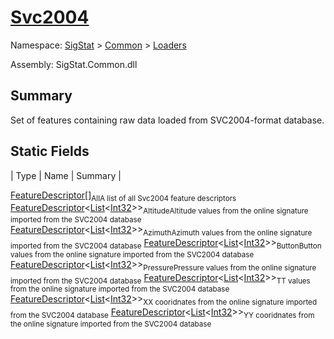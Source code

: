# [Svc2004](./Svc2004.md)

Namespace: [SigStat]() > [Common](./../README.md) > [Loaders](./README.md)

Assembly: SigStat.Common.dll

## Summary
Set of features containing raw data loaded from SVC2004-format database.

## Static Fields

| Type | Name | Summary | 

[FeatureDescriptor](./Svc2004.md)[]<sub>All</sub><sub>A list of all Svc2004 feature descriptors</sub>
[FeatureDescriptor](./../FeatureDescriptor-1.md)\<[List](https://docs.microsoft.com/en-us/dotnet/api/System.Collections.Generic.List-1)\<[Int32](https://docs.microsoft.com/en-us/dotnet/api/System.Int32)>><sub>Altitude</sub><sub>Altitude values from the online signature imported from the SVC2004 database</sub>
[FeatureDescriptor](./../FeatureDescriptor-1.md)\<[List](https://docs.microsoft.com/en-us/dotnet/api/System.Collections.Generic.List-1)\<[Int32](https://docs.microsoft.com/en-us/dotnet/api/System.Int32)>><sub>Azimuth</sub><sub>Azimuth values from the online signature imported from the SVC2004 database</sub>
[FeatureDescriptor](./../FeatureDescriptor-1.md)\<[List](https://docs.microsoft.com/en-us/dotnet/api/System.Collections.Generic.List-1)\<[Int32](https://docs.microsoft.com/en-us/dotnet/api/System.Int32)>><sub>Button</sub><sub>Button values from the online signature imported from the SVC2004 database</sub>
[FeatureDescriptor](./../FeatureDescriptor-1.md)\<[List](https://docs.microsoft.com/en-us/dotnet/api/System.Collections.Generic.List-1)\<[Int32](https://docs.microsoft.com/en-us/dotnet/api/System.Int32)>><sub>Pressure</sub><sub>Pressure values from the online signature imported from the SVC2004 database</sub>
[FeatureDescriptor](./../FeatureDescriptor-1.md)\<[List](https://docs.microsoft.com/en-us/dotnet/api/System.Collections.Generic.List-1)\<[Int32](https://docs.microsoft.com/en-us/dotnet/api/System.Int32)>><sub>T</sub><sub>T values from the online signature imported from the SVC2004 database</sub>
[FeatureDescriptor](./../FeatureDescriptor-1.md)\<[List](https://docs.microsoft.com/en-us/dotnet/api/System.Collections.Generic.List-1)\<[Int32](https://docs.microsoft.com/en-us/dotnet/api/System.Int32)>><sub>X</sub><sub>X cooridnates from the online signature imported from the SVC2004 database</sub>
[FeatureDescriptor](./../FeatureDescriptor-1.md)\<[List](https://docs.microsoft.com/en-us/dotnet/api/System.Collections.Generic.List-1)\<[Int32](https://docs.microsoft.com/en-us/dotnet/api/System.Int32)>><sub>Y</sub><sub>Y cooridnates from the online signature imported from the SVC2004 database</sub>


